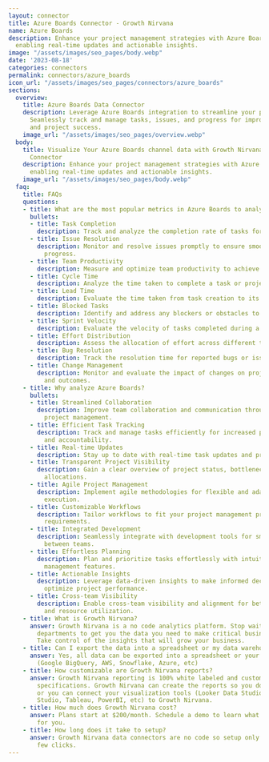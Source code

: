 ```yaml
---
layout: connector
title: Azure Boards Connector - Growth Nirvana
name: Azure Boards
description: Enhance your project management strategies with Azure Boards integration,
  enabling real-time updates and actionable insights.
image: "/assets/images/seo_pages/body.webp"
date: '2023-08-18'
categories: connectors
permalink: connectors/azure_boards
icon_url: "/assets/images/seo_pages/connectors/azure_boards"
sections:
  overview:
    title: Azure Boards Data Connector
    description: Leverage Azure Boards integration to streamline your project management.
      Seamlessly track and manage tasks, issues, and progress for improved collaboration
      and project success.
    image_url: "/assets/images/seo_pages/overview.webp"
  body:
    title: Visualize Your Azure Boards channel data with Growth Nirvana's Azure Boards
      Connector
    description: Enhance your project management strategies with Azure Boards integration,
      enabling real-time updates and actionable insights.
    image_url: "/assets/images/seo_pages/body.webp"
  faq:
    title: FAQs
    questions:
    - title: What are the most popular metrics in Azure Boards to analyze?
      bullets:
      - title: Task Completion
        description: Track and analyze the completion rate of tasks for improved efficiency.
      - title: Issue Resolution
        description: Monitor and resolve issues promptly to ensure smooth project
          progress.
      - title: Team Productivity
        description: Measure and optimize team productivity to achieve project goals.
      - title: Cycle Time
        description: Analyze the time taken to complete a task or project cycle.
      - title: Lead Time
        description: Evaluate the time taken from task creation to its completion.
      - title: Blocked Tasks
        description: Identify and address any blockers or obstacles to task completion.
      - title: Sprint Velocity
        description: Evaluate the velocity of tasks completed during a sprint or iteration.
      - title: Effort Distribution
        description: Assess the allocation of effort across different tasks and projects.
      - title: Bug Resolution
        description: Track the resolution time for reported bugs or issues.
      - title: Change Management
        description: Monitor and evaluate the impact of changes on project timelines
          and outcomes.
    - title: Why analyze Azure Boards?
      bullets:
      - title: Streamlined Collaboration
        description: Improve team collaboration and communication through centralized
          project management.
      - title: Efficient Task Tracking
        description: Track and manage tasks efficiently for increased productivity
          and accountability.
      - title: Real-time Updates
        description: Stay up to date with real-time task updates and progress indicators.
      - title: Transparent Project Visibility
        description: Gain a clear overview of project status, bottlenecks, and resource
          allocations.
      - title: Agile Project Management
        description: Implement agile methodologies for flexible and adaptable project
          execution.
      - title: Customizable Workflows
        description: Tailor workflows to fit your project management processes and
          requirements.
      - title: Integrated Development
        description: Seamlessly integrate with development tools for smooth collaboration
          between teams.
      - title: Effortless Planning
        description: Plan and prioritize tasks effortlessly with intuitive project
          management features.
      - title: Actionable Insights
        description: Leverage data-driven insights to make informed decisions and
          optimize project performance.
      - title: Cross-team Visibility
        description: Enable cross-team visibility and alignment for better coordination
          and resource utilization.
    - title: What is Growth Nirvana?
      answer: Growth Nirvana is a no code analytics platform. Stop waiting for other
        departments to get you the data you need to make critical business decisions.
        Take control of the insights that will grow your business.
    - title: Can I export the data into a spreadsheet or my data warehouse?
      answer: Yes, all data can be exported into a spreadsheet or your data warehouse
        (Google BigQuery, AWS, Snowflake, Azure, etc)
    - title: How customizable are Growth Nirvana reports?
      answer: Growth Nirvana reporting is 100% white labeled and customized to your
        specifications. Growth Nirvana can create the reports so you don’t have to
        or you can connect your visualization tools (Looker Data Studio/Google Data
        Studio, Tableau, PowerBI, etc) to Growth Nirvana.
    - title: How much does Growth Nirvana cost?
      answer: Plans start at $200/month. Schedule a demo to learn what plan is best
        for you.
    - title: How long does it take to setup?
      answer: Growth Nirvana data connectors are no code so setup only requires a
        few clicks.
---
```

